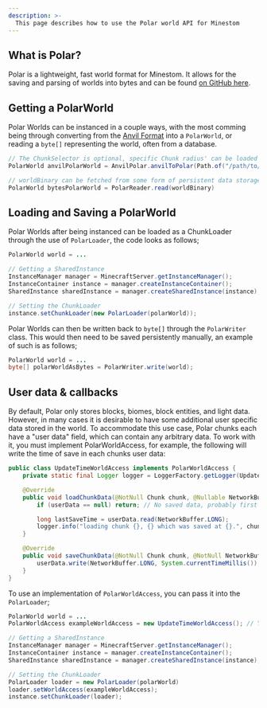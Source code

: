 ```yaml
---
description: >-
  This page describes how to use the Polar world API for Minestom
---
```


## What is Polar?

Polar is a lightweight, fast world format for Minestom. It allows for the saving and parsing of worlds into bytes and can be found [on GitHub here](https://github.com/hollow-cube/polar).

## Getting a PolarWorld

Polar Worlds can be instanced in a couple ways, with the most comming being through converting from the [Anvil Format](/docs/world/anvilloader) into a `PolarWorld`, or reading a `byte[]` representing the world, often from a database.


```java
// The ChunkSelector is optional, specific Chunk radius' can be loaded through ChunkSelector#radius
PolarWorld anvilPolarWorld = AnvilPolar.anvilToPolar(Path.of("/path/to/anvil/world/dir"), ChunkSelector.all());

// worldBinary can be fetched from some form of persistent data storage, such as a database
PolarWorld bytesPolarWorld = PolarReader.read(worldBinary)
``` 

## Loading and Saving a PolarWorld

Polar Worlds after being instanced can be loaded as a ChunkLoader through the use of `PolarLoader`, the code looks as follows;

```java
PolarWorld world = ...

// Getting a SharedInstance
InstanceManager manager = MinecraftServer.getInstanceManager();
InstanceContainer instance = manager.createInstanceContainer();
SharedInstance sharedInstance = manager.createSharedInstance(instance);

// Setting the ChunkLoader
instance.setChunkLoader(new PolarLoader(polarWorld));
```

Polar Worlds can then be written back to `byte[]` through the `PolarWriter` class. This would then need to be saved persistently manually, an example of such is as follows;

```java
PolarWorld world = ...
byte[] polarWorldAsBytes = PolarWriter.write(world);
```

## User data & callbacks
By default, Polar only stores blocks, biomes, block entities, and light data. However, in many cases it is desirable to have some additional user specific data stored in the world. To accommodate this use case, Polar chunks each have a "user data" field, which can contain any arbitrary data. To work with it, you must implement PolarWorldAccess, for example, the following will write the time of save in each chunks user data:

```java
public class UpdateTimeWorldAccess implements PolarWorldAccess {
    private static final Logger logger = LoggerFactory.getLogger(UpdateTimeWorldAccess.class);

    @Override
    public void loadChunkData(@NotNull Chunk chunk, @Nullable NetworkBuffer userData) {
        if (userData == null) return; // No saved data, probably first load

        long lastSaveTime = userData.read(NetworkBuffer.LONG);
        logger.info("loading chunk {}, {} which was saved at {}.", chunk.getChunkX(), chunk.getChunkZ(), lastSaveTime);
    }

    @Override
    public void saveChunkData(@NotNull Chunk chunk, @NotNull NetworkBuffer userData) {
        userData.write(NetworkBuffer.LONG, System.currentTimeMillis());
    }
}
```

To use an implementation of `PolarWorldAccess`, you can pass it into the `PolarLoader`;

```java
PolarWorld world = ...
PolarWorldAccess exampleWorldAccess = new UpdateTimeWorldAccess(); // You would use your own here

// Getting a SharedInstance
InstanceManager manager = MinecraftServer.getInstanceManager();
InstanceContainer instance = manager.createInstanceContainer();
SharedInstance sharedInstance = manager.createSharedInstance(instance);

// Setting the ChunkLoader
PolarLoader loader = new PolarLoader(polarWorld)
loader.setWorldAccess(exampleWorldAccess);
instance.setChunkLoader(loader);
```